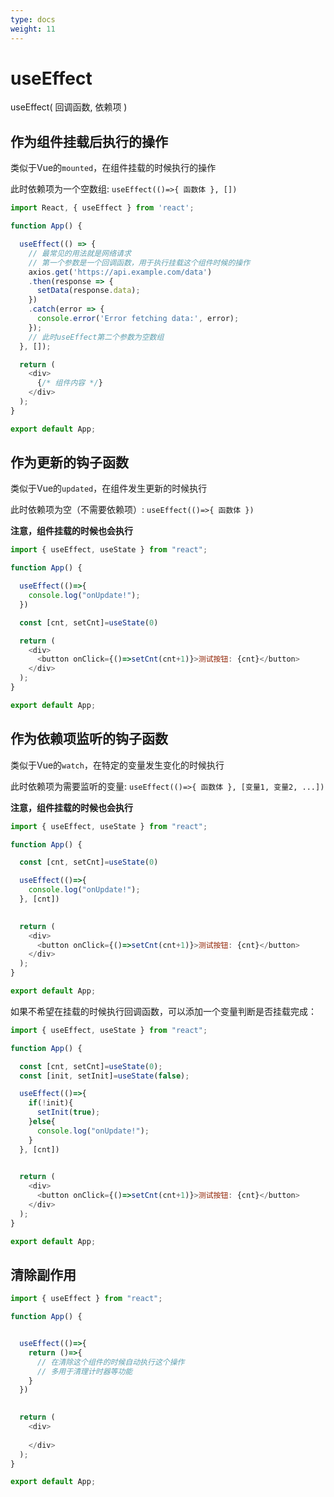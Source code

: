 ```yaml
---
type: docs
weight: 11
---
```


# useEffect

useEffect( 回调函数, 依赖项 )

## 作为组件挂载后执行的操作

类似于Vue的`mounted`，在组件挂载的时候执行的操作

此时依赖项为一个空数组: `useEffect(()=>{ 函数体 }, [])`

```js
import React, { useEffect } from 'react';

function App() {

  useEffect(() => {
    // 最常见的用法就是网络请求
    // 第一个参数是一个回调函数，用于执行挂载这个组件时候的操作
    axios.get('https://api.example.com/data')
    .then(response => {
      setData(response.data);
    })
    .catch(error => {
      console.error('Error fetching data:', error);
    });
    // 此时useEffect第二个参数为空数组
  }, []);

  return (
    <div>
      {/* 组件内容 */}
    </div>
  );
}

export default App;
```

## 作为更新的钩子函数

类似于Vue的`updated`，在组件发生更新的时候执行

此时依赖项为空（不需要依赖项）: `useEffect(()=>{ 函数体 })`

**注意，组件挂载的时候也会执行**

```js
import { useEffect, useState } from "react";

function App() {

  useEffect(()=>{
    console.log("onUpdate!");
  })

  const [cnt, setCnt]=useState(0)

  return (
    <div>
      <button onClick={()=>setCnt(cnt+1)}>测试按钮: {cnt}</button>
    </div>
  );
}

export default App;
```

## 作为依赖项监听的钩子函数

类似于Vue的`watch`，在特定的变量发生变化的时候执行

此时依赖项为需要监听的变量: `useEffect(()=>{ 函数体 }, [变量1, 变量2, ...])`

**注意，组件挂载的时候也会执行**

```js
import { useEffect, useState } from "react";

function App() {

  const [cnt, setCnt]=useState(0)

  useEffect(()=>{
    console.log("onUpdate!");
  }, [cnt])
  

  return (
    <div>
      <button onClick={()=>setCnt(cnt+1)}>测试按钮: {cnt}</button>
    </div>
  );
}

export default App;
```

如果不希望在挂载的时候执行回调函数，可以添加一个变量判断是否挂载完成：

```js
import { useEffect, useState } from "react";

function App() {

  const [cnt, setCnt]=useState(0);
  const [init, setInit]=useState(false);

  useEffect(()=>{
    if(!init){
      setInit(true);
    }else{
      console.log("onUpdate!");
    }
  }, [cnt])
  

  return (
    <div>
      <button onClick={()=>setCnt(cnt+1)}>测试按钮: {cnt}</button>
    </div>
  );
}

export default App;
```

## 清除副作用

```js
import { useEffect } from "react";

function App() {


  useEffect(()=>{
    return ()=>{
      // 在清除这个组件的时候自动执行这个操作
      // 多用于清理计时器等功能
    }
  })
  

  return (
    <div>
      
    </div>
  );
}

export default App;
```